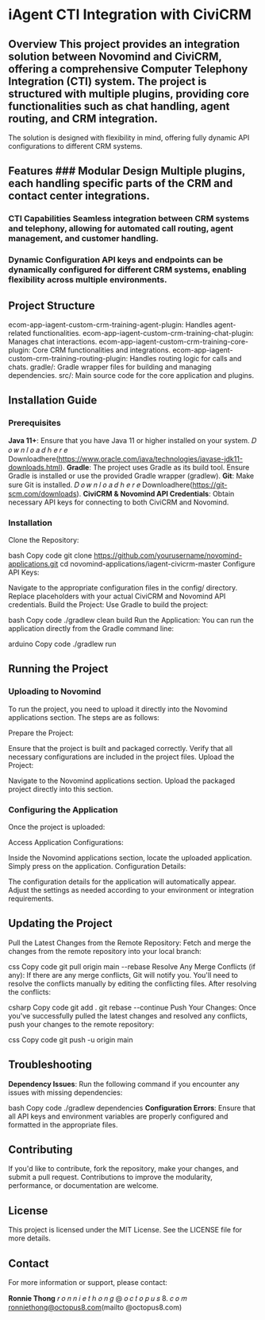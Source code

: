 # iAgent CTI Integration with CiviCRM

## Overview This project provides an integration solution between Novomind and CiviCRM, offering a comprehensive Computer Telephony Integration (CTI) system. The project is structured with multiple plugins, providing core functionalities such as chat handling, agent routing, and CRM integration.

The solution is designed with flexibility in mind, offering fully dynamic API configurations to different CRM systems.

## Features ### Modular Design Multiple plugins, each handling specific parts of the CRM and contact center integrations.

### CTI Capabilities Seamless integration between CRM systems and telephony, allowing for automated call routing, agent management, and customer handling.

### Dynamic Configuration API keys and endpoints can be dynamically configured for different CRM systems, enabling flexibility across multiple environments.

## Project Structure

ecom-app-iagent-custom-crm-training-agent-plugin: Handles agent-related functionalities.
ecom-app-iagent-custom-crm-training-chat-plugin: Manages chat interactions.
ecom-app-iagent-custom-crm-training-core-plugin: Core CRM functionalities and integrations.
ecom-app-iagent-custom-crm-training-routing-plugin: Handles routing logic for calls and chats.
gradle/: Gradle wrapper files for building and managing dependencies.
src/: Main source code for the core application and plugins.
## Installation Guide

### Prerequisites

**Java 11+**: Ensure that you have Java 11 or higher installed on your system. 
𝐷
𝑜
𝑤
𝑛
𝑙
𝑜
𝑎
𝑑
ℎ
𝑒
𝑟
𝑒
Downloadhere(https://www.oracle.com/java/technologies/javase-jdk11-downloads.html).
**Gradle**: The project uses Gradle as its build tool. Ensure Gradle is installed or use the provided Gradle wrapper (gradlew).
**Git**: Make sure Git is installed. 
𝐷
𝑜
𝑤
𝑛
𝑙
𝑜
𝑎
𝑑
ℎ
𝑒
𝑟
𝑒
Downloadhere(https://git-scm.com/downloads).
**CiviCRM & Novomind API Credentials**: Obtain necessary API keys for connecting to both CiviCRM and Novomind.
### Installation

Clone the Repository:

bash
Copy code
git clone https://github.com/yourusername/novomind-applications.git
cd novomind-applications/iagent-civicrm-master
Configure API Keys:

Navigate to the appropriate configuration files in the config/ directory.
Replace placeholders with your actual CiviCRM and Novomind API credentials.
Build the Project: Use Gradle to build the project:

bash
Copy code
./gradlew clean build
Run the Application: You can run the application directly from the Gradle command line:

arduino
Copy code
./gradlew run
## Running the Project

### Uploading to Novomind

To run the project, you need to upload it directly into the Novomind applications section. The steps are as follows:

Prepare the Project:

Ensure that the project is built and packaged correctly.
Verify that all necessary configurations are included in the project files.
Upload the Project:

Navigate to the Novomind applications section.
Upload the packaged project directly into this section.
### Configuring the Application

Once the project is uploaded:

Access Application Configurations:

Inside the Novomind applications section, locate the uploaded application.
Simply press on the application.
Configuration Details:

The configuration details for the application will automatically appear.
Adjust the settings as needed according to your environment or integration requirements.
## Updating the Project

Pull the Latest Changes from the Remote Repository: Fetch and merge the changes from the remote repository into your local branch:

css
Copy code
git pull origin main --rebase
Resolve Any Merge Conflicts (if any): If there are any merge conflicts, Git will notify you. You'll need to resolve the conflicts manually by editing the conflicting files. After resolving the conflicts:

csharp
Copy code
git add .
git rebase --continue
Push Your Changes: Once you've successfully pulled the latest changes and resolved any conflicts, push your changes to the remote repository:

css
Copy code
git push -u origin main
## Troubleshooting

**Dependency Issues**: Run the following command if you encounter any issues with missing dependencies:

bash
Copy code
./gradlew dependencies
**Configuration Errors**: Ensure that all API keys and environment variables are properly configured and formatted in the appropriate files.

## Contributing

If you'd like to contribute, fork the repository, make your changes, and submit a pull request. Contributions to improve the modularity, performance, or documentation are welcome.

## License

This project is licensed under the MIT License. See the LICENSE file for more details.

## Contact

For more information or support, please contact:

**Ronnie Thong**
𝑟
𝑜
𝑛
𝑛
𝑖
𝑒
𝑡
ℎ
𝑜
𝑛
𝑔
@
𝑜
𝑐
𝑡
𝑜
𝑝
𝑢
𝑠
8.
𝑐
𝑜
𝑚
ronniethong@octopus8.com(mailto
@octopus8.com)
